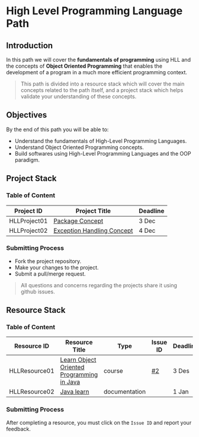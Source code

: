 # High Level Programming Language Path

## Introduction

In this path we will cover the **fundamentals of programming** using HLL and the concepts of **Object Oriented Programming** that enables the development of a program in a much more efficient programming context.

> This path is divided into a resource stack which will cover the main concepts related to the path itself, and a project stack which helps validate your understanding of these concepts.

## Objectives

By the end of this path you will be able to:

* Understand the fundamentals of High-Level Programming Languages.
* Understand Object Oriented Programming concepts.
* Build softwares using High-Level Programming Languages and the OOP paradigm.
  
## Project Stack

### Table of Content


| Project ID  | Project Title                                                                         | Deadline |
| ----------- | ------------------------------------------------------------------------------------- | -------- |
| HLLProject01 |[Package Concept](https://github.com/nourabyte/Package-Project/tree/main)             |3 Dec
| HLLProject02 |[Exception Handling Concept](https://github.com/nourabyte/Exception-Handling)  |4 Dec
### Submitting Process

* Fork the project repository.
* Make your changes to the project.
* Submit a pull/merge request.

> All questions and concerns regarding the projects share it using github issues.

## Resource Stack

### Table of Content


| Resource ID  | Resource Title                                                                                                                                                                                                                                                                                                                     | Type   | Issue ID                                                       | Deadline  |
| ------------ | ---------------------------------------------------------------------------------------------------------------------------------------------------------------------------------------------------------------------------------------------------------------------------------------------------------------------------------- | ------ | -------------------------------------------------------------- | --------- |
| HLLResource01 | [Learn Object Oriented Programming in Java](https://www.udemy.com/course/learn-object-oriented-programming-in-java-j/) | course| [#2](https://github.com/nourabyte/high-level-language-path/issues/2) | 3 Des |
|      HLLResource02        |    [Java learn](https://dev.java/learn/)    | documentation        |       |1 Jan                                                                                                                                                                                                                                                                                                    
### Submitting Process

After completing a resource, you must click on the `Issue ID` and report your feedback.
